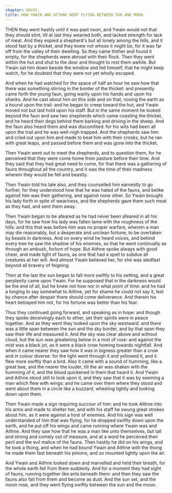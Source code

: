 ```yaml
---
chapter: XXXIV.
title: HOW YWAIN AND AITHNE WENT FLYING BETWEEN SUN AND MOON.
---
```

THEN they went hastily until it was past noon, and Ywain would not that they should stint, till at last they wearied both, and lacked strength for lack of meat. And they espied a shepherd's but all lonely among the hills, and it stood fast by a thicket, and they knew not whose it might be, for it was far off from the valley of their dwelling. So they came thither and found it empty, for the shepherds were abroad with their flock. Then they went within the hut and shut to the door and thought to rest them awhile. But Ywain sat him down beside the window and hid himself, that he might keep watch, for he doubted that they were not yet wholly escaped.

And when he had watched for the space of half an hour he saw how that there was something stirring in the border of the thicket: and presently came forth the young faun, going warily upon his hands and upon his shanks. And he cast about him on this side and on that, nosing the earth as a hound upon the trail: and he began to creep toward the hut, and Ywain moved not but laid hold upon his staff. But in the same moment he looked beyond the faun and saw two shepherds which came coasting the thicket, and he heard their dogs behind them barking and driving in the sheep. And the faun also heard them and was discomfited: for his wits had been all upon the trail and he was well-nigh trapped. And the shepherds saw him and cried out upon him and made to beat him with their crooks, but he ran with great leaps, and passed before them and was gone into the thicket.

Then Ywain went out to meet the shepherds, and to question them, for he perceived that they were come home from pasture before their time. And they said that they had great need to come, for that there was a gathering of fauns throughout all the country, and it was the time of their madness wherein they would be fell and beastly.

Then Ywain told his tale also, and they counselled him earnestly to go further, for they understood how that he was hated of the fauns, and belike against him was their gathering, and against none other. So Ywain brought his lady forth in spite of weariness, and the shepherds gave them such meat as they had, and sent them away.

Then Ywain began to be afeared as he had never been afeared in all his days, for he saw how his lady was fallen lame with the roughness of the hills: and this that was before him was no proper warfare, wherein a man may die reasonably, but a desperate and unclean fortune, to be overtaken by beasts in darkness. And on every wind he heard voices, and behind every tree he saw the shadow of his enemies, so that he went continually as through an ambush, forlorn of hope. But Aithne spoke always with good cheer, and made light of fauns, as one that had a spell to subdue all creatures at her will. And almost Ywain believed her, for she was stedfast beyond all bravery of feigning.

Then at the last the sun began to fall more swiftly to his setting, and a great perplexity came upon Ywain. For he supposed that in the darkness would be the end of all, but he knew not how nor in what point of time: and he had a longing to say somewhat to Aithne, yet for shame he could not say it, lest by chance after despair there should come deliverance. And therein his heart betrayed him not, for his fortune was better than his fear.

Thus they continued going forward, and speaking as in hope: and though they spoke deceivingly each to other, yet their spirits were in peace together. And as they went they looked upon the sky westward: and there was a little span between the sun and the sky border, and by that span they saw their life and measured it. And the sky was clear above and without cloud, but the sun was greatening below in a mist of rose: and against the mist was a black jot, as it were a black crow homing towards nightfall. And when it came nearer they saw how it was in bigness greater than a crow and in colour diverse: for the light went through it and yellowed it, and it flew more swiftly than a bird. Also it came with a sound of humming, like a great bee, and the nearer the louder, till the air was shaken with the humming of it, and the blood quickened in them that heard it. And Ywain and Aithne stood still to look upon it, and they saw that it was by seeming a man which flew with wings: and he came over them where they stood and went about them in a circle like a buzzard, wheeling lightly and looking down upon them.

Then Ywain made a sign requiring succour of him: and he took Aithne into his arms and made to shelter her, and with his staff he swung great strokes about him, as it were against a host of enemies. And his sign was well understanded of him that was flying, for he dropped swiftly down upon the earth, and he put off his wings and came running where Ywain was and Aithne. And they saw how that he was a man like unto themselves, but tall and strong and comely out of measure, and at a word he perceived their peril and the evil malice of the fauns. Then hastily he did on his wings, and he took a thong, and when he had bound Ywain and Aithne with the thong he made them fast beneath his pinions, and so mounted lightly upon the air.

And Ywain and Aithne looked down and marvelled and held their breath, for the whole earth fell from them suddenly. And for a moment they had sight of fauns, running together like ants beneath them: and then they saw the fauns also fall from them and become as dust. And the sun set, and the moon rose, and they went flying swiftly between the sun and the moon.
  
